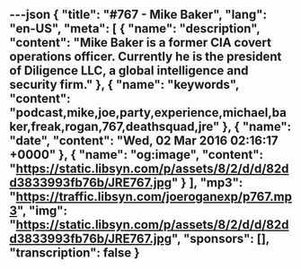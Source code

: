 ---json
{
  "title": "#767 - Mike Baker",
  "lang": "en-US",
  "meta": [
    {
      "name": "description",
      "content": "Mike Baker is a former CIA covert operations officer. Currently he is the president of Diligence LLC, a global intelligence and security firm."
    },
    {
      "name": "keywords",
      "content": "podcast,mike,joe,party,experience,michael,baker,freak,rogan,767,deathsquad,jre"
    },
    {
      "name": "date",
      "content": "Wed, 02 Mar 2016 02:16:17 +0000"
    },
    {
      "name": "og:image",
      "content": "https://static.libsyn.com/p/assets/8/2/d/d/82dd3833993fb76b/JRE767.jpg"
    }
  ],
  "mp3": "https://traffic.libsyn.com/joeroganexp/p767.mp3",
  "img": "https://static.libsyn.com/p/assets/8/2/d/d/82dd3833993fb76b/JRE767.jpg",
  "sponsors": [],
  "transcription": false
}
---
<episode-header />

<timemark seconds="0" />

<transcribe-call-to-action />

<episode-footer />